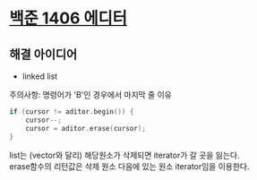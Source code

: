 [백준 1406 에디터](https://www.acmicpc.net/problem/1406)
======================
해결 아이디어
---------------------
- linked list  
  
주의사항: 명령어가 'B'인 경우에서 마지막 줄 이유
```c++
if (cursor != aditor.begin()) {
    cursor--;
    cursor = aditor.erase(cursor);
}
```
list는 (vector와 달리) 해당원소가 삭제되면 iterator가 갈 곳을 잃는다.  
erase함수의 리턴값은 삭제 원소 다음에 있는 원소 iterator임을 이용한다.
